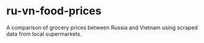 # ru-vn-food-prices
A comparison of grocery prices between Russia and Vietnam using scraped data from local supermarkets.
